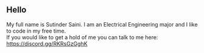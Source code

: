 ## Hello

My full name is Sutinder Saini. I am an Electrical Engineering major and I like to code in my free time. 
<br>
If you would like to get a hold of me you can talk to me here: https://discord.gg/RKRsGzGghK
